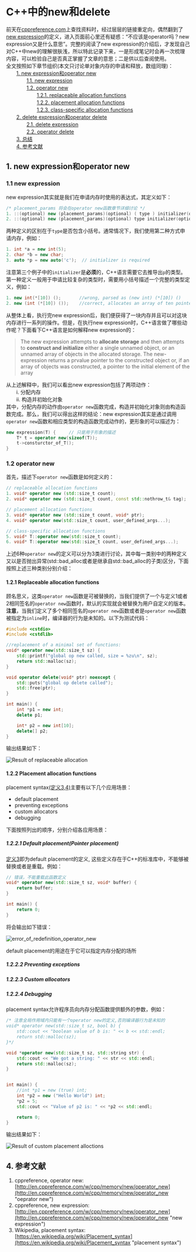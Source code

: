 # C++中的new和delete

前天在[cppreference.com](http://en.cppreference.com/w/ "cppreference.com")上查找资料时，经过层层的链接重定向，偶然翻到了[new expression](http://en.cppreference.com/w/cpp/language/new "new expression")的定义，进入页面前心里还有疑惑：“不应该是operator吗？new expression又是什么意思”。完整的阅读了new expression的介绍后，才发现自己对C++中new的理解很肤浅，所以特此记录下来，一是形成笔记时会再一次梳理内容，可以检验自己是否真正掌握了文章的意思；二是供以后查阅使用。<br />
全文按照如下章节组织(本文只讨论单对象内存的申请和释放，数组同理)：<br />
　　[1. new expression和operator new](#section_1) <br />
　　　　[1.1. new expression](#sub_section_1_1) <br />
　　　　[1.2. operator new](#sub_section_1_2) <br />
　　　　　　[1.2.1. replaceable allocation functions](#sub_section_1_2_1) <br />
　　　　　　[1.2.2. placement allocation functions](#sub_section_1_2_2) <br />
　　　　　　[1.2.3. class-specific allocation functions](#sub_section_1_2_3) <br />
　　[2. delete expression和operator delete](#section_2) <br />
　　　　[2.1. delete expression](#sub_section_2_1) <br />
　　　　[2.2. operator delete](#sub_section_2_2) <br />
　　[3. 总结](#section_3) <br />
　　[4. 参考文献](#section_4) <br />

## <span id="section_1"> 1. new expression和operator new </span>
### <span id="sub_section_1_1"> 1.1 new expression </span>
new expression其实就是我们在申请内存时使用的表达式，其定义如下：

```C++
/* placement_params 将会在operator new函数章节详细讨论 */
1. ::(optional) new (placement_params)(optional) ( type ) initializer(optional)
2. ::(optional) new (placement_params)(optional) type initializer(optional)
```
两种定义的区别在于`type`是否包含小括号。通常情况下，我们使用第二种方式申请内存，例如：

```C++
1. int *a = new int(5);
2. char *b = new char;
3. auto *p = new auto('c');  // initializer is required
```
注意第三个例子中的`initializer`是**必须**的，C++语言需要它去推导出`p`的类型。
第一种定义一般用于申请比较复杂的类型时，需要用小括号描述一个完整的类型定义，例如：

```C++
1. new int(*[10]) ();		//wrong, parsed as (new int) (*[10]) ()
2. new (int (*[10]) ());	//correct, allocates an array of ten pointers to function
```
从整体上看，执行完new expression后，我们便获得了一块内存并且可以对这块内存进行一系列的操作。但是，在执行new expression时，C++语言做了哪些动作呢？下面看下C++语言是如何解释new expression的：
> The new expression attempts to **allocate storage** and then attempts to **construct and initialize** either a single unnamed object, or an unnamed array of objects in the allocated storage. The new-expression returns a prvalue pointer to the constructed object or, if an array of objects was constructed, a pointer to the initial element of the array

从上述解释中，我们可以看出new expression包括了两项动作：<br/>
　　i.  分配内存<br/>
　　ii. 构造并初始化对象<br/>
其中，分配内存的动作由`operator new`函数完成，构造并初始化对象则由构造函数完成。那么，我们可以得出这样的结论：new expression其实是通过调用`operator new`函数和相应类型的构造函数完成动作的，更形象的可以描述为：

```C++
new expression(T) {		// 只是用于形象的描述
    T* t = operator new(sizeof(T));
    t->consturctor_of_T();
}
```

### <span id="sub_section_1_2"> 1.2 operator new </span>
<span id="operator_new_define"> 首先，描述下`operator new`函数是如何定义的：</span>

```C++
// replaceable allocation functions
1. void* operator new (std::size_t count);
2. void* operator new (std::size_t count, const std::nothrow_t& tag);

// placement allocation functions
3. void* operator new (std::size_t count, void* ptr);
4. void* operator new(std::size_t count, user_defined_args...);

// class-specific allocation functions
5. void* T::operator new(std::size_t count);
6. void* T::operator new(std::size_t count, user_defined_args...);
```
上述6种`operator new`的定义可以分为3类进行讨论，其中每一类别中的两种定义又以是否抛出异常(std::bad_alloc或者是继承自std::bad_alloc的子类)区分，下面按照上述三种类别分别介绍：

#### <span id="sub_section_1_2_1"> 1.2.1 Replaceable allocation functions </span>
顾名思义，这类`operator new`函数是可被替换的，当我们提供了一个与定义1或者2相同签名的`operator new`函数时，默认的实现就会被替换为用户自定义的版本。**注意**，当我们定义了多个相同签名的`operator new`函数或者是`operator new`函数被指定为`inline`时，编译器的行为是未知的。以下为测试代码：
```C++
#include <cstdio>
#include <cstdlib>

//replacement of a minimal set of functions:
void* operator new(std::size_t sz) {
    std::printf("global op new called, size = %zu\n", sz);
    return std::malloc(sz);
}

void operator delete(void* ptr) noexcept {
    std::puts("global op delete called");
    std::free(ptr);
}

int main() {
    int *p1 = new int;
    delete p1;

    int* p2 = new int[10];
    delete[] p2;
}
```
输出结果如下：

![Result of replaceable allocation](/home/allen/Pictures/example_code_replaceable_new.png)

#### <span id="sub_section_1_2_2">1.2.2 Placement allocation functions </span>
placement syntax[(定义3,4)](#operator_new_define)主要有以下几个应用场景： 

- default placement
- preventing exceptions
- custom allocators
- debugging

下面按照列出的顺序，分别介绍各应用场景：
##### 1.2.2.1 Default placement(Pointer placement)
[定义3](#operator_new_define)即为default placement的定义, 这些定义存在于C++的标准库中，不能够被替换或者是重载。例如：
```C++
// 错误，不能重载此函数定义
void* operator new(std::size_t sz, void* buffer) {
    return buffer;
}

int main() {
    return 0;
}
```
将会输出如下错误：

![error_of_redefinition_operator_new](/home/allen/Pictures/error_of_redefinition_operator_new.png)

default placement的用途在于它可以指定内存分配的场所

##### 1.2.2.2 Preventing exceptions

##### 1.2.2.3 Custom allocators

##### 1.2.2.4 Debugging

placement syntax允许程序员向内存分配函数提供额外的参数，例如：
```C++
/* 注意全局作用域内只能有一个operator new的定义,否则编译器行为是未知的
void* operator new(std::size_t sz, bool b) {
    std::cout << "boolean value of b is: " << b << std::endl;
    return std::malloc(sz);
}*/

void *operator new(std::size_t sz, std::string str) {
    std::cout << "We got a string: " << str << std::endl;
    return std::malloc(sz);
}


int main() {
    //int *p1 = new (true) int; 
    int *p2 = new ("Hello World") int;
    *p2 = 5;
    std::cout << "Value of p2 is: " << *p2 << std::endl;

    return 0;
}
```
输出结果如下：

![Result of custom placement alloctions](/home/allen/Pictures/custom_placement_allocations.png)




## <span id="section_4">4. 参考文献 </span>
1. cppreference, operator new: [http://en.cppreference.com/w/cpp/memory/new/operator_new](http://en.cppreference.com/w/cpp/memory/new/operator_new "oeprator new") <br/>
2. cppreference, new expression: [http://en.cppreference.com/w/cpp/memory/new/operator_new](http://en.cppreference.com/w/cpp/memory/new/operator_new "new expression") <br/>
3. Wikipedia, placement syntax: [https://en.wikipedia.org/wiki/Placement_syntax](https://en.wikipedia.org/wiki/Placement_syntax "placement syntax") <br/>

[1]: #operator_new_define "operator new的定义"
